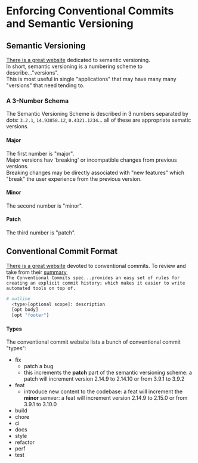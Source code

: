 # Enforcing Conventional Commits and Semantic Versioning

## Semantic Versioning
[There is a great website](https://semver.org/) dedicated to semantic versioning.  
In short, semantic versioning is a numbering scheme to describe..."versions".   
This is most useful in single "applications" that may have many many "versions" that need tending to.  

### A 3-Number Schema
The Semantic Versioning Scheme is described in 3 numbers separated by dots: `3.2.1`, `14.93858.12`, `0.4321.1234`... all of these are appropriate sematic versions.  
#### Major
The first number is "major".  
Major versions hav 'breaking' or incompatible changes from previous versions.  
Breaking changes may be directly associated with "new features" which "break" the user experience from the previous version.  
#### Minor
The second number is "minor".  
#### Patch
The third number is "patch".  


## Conventional Commit Format
[There is a great website](https://www.conventionalcommits.org/en/v1.0.0/) devoted to conventional commits. To review and take from their [summary](https://www.conventionalcommits.org/en/v1.0.0/#summary),  
`The Conventional Commits spec...provides an easy set of rules for creating an explicit commit history; which makes it easier to write automated tools on top of.`  

```bash
# outline
  <type>[optional scope]: description
  [opt body]
  [opt "footer"]
```
#### Types
The conventional commit website lists a bunch of conventional commit "types":
- fix
  - patch a bug
  - this increments the **patch** part of the semantic versioning scheme: a patch will increment version 2.14.9 to 2.14.10 or from 3.9.1 to 3.9.2
- feat
  - introduce new content to the codebase: a feat will increment the **minor** semver: a feat will increment version 2.14.9 to 2.15.0 or from 3.9.1 to 3.10.0
- build
- chore
- ci
- docs
- style
- refactor
- perf
- test